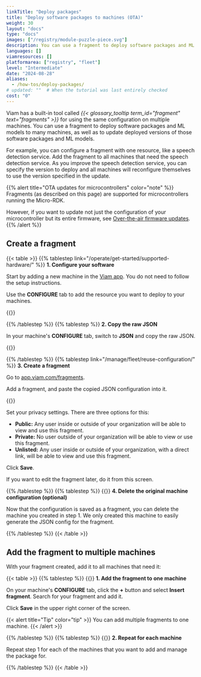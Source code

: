 ```yaml
---
linkTitle: "Deploy packages"
title: "Deploy software packages to machines (OTA)"
weight: 30
layout: "docs"
type: "docs"
images: ["/registry/module-puzzle-piece.svg"]
description: You can use a fragment to deploy software packages and ML models to many machines, as well as to update deployed versions of those software packages and ML models.
languages: []
viamresources: []
platformarea: ["registry", "fleet"]
level: "Intermediate"
date: "2024-08-28"
aliases:
  - /how-tos/deploy-packages/
# updated: ""  # When the tutorial was last entirely checked
cost: "0"
---
```


Viam has a built-in tool called _{{< glossary_tooltip term_id="fragment" text="fragments" >}}_ for using the same configuration on multiple machines.
You can use a fragment to deploy software packages and ML models to many machines, as well as to update deployed versions of those software packages and ML models.

For example, you can configure a fragment with one resource, like a speech detection service.
Add the fragment to all machines that need the speech detection service.
As you improve the speech detection service, you can specify the version to deploy and all machines will reconfigure themselves to use the version specified in the update.

{{% alert title="OTA updates for microcontrollers" color="note" %}}
Fragments (as described on this page) are supported for microcontrollers running the Micro-RDK.

However, if you want to update not just the configuration of your microcontroller but its entire firmware, see [Over-the-air firmware updates](/operate/get-started/other-hardware/micro-module/#over-the-air-updates).
{{% /alert %}}

## Create a fragment

{{< table >}}
{{% tablestep link="/operate/get-started/supported-hardware/" %}}
**1. Configure your software**

Start by adding a new machine in the [Viam app](https://app.viam.com).
You do not need to follow the setup instructions.

Use the **CONFIGURE** tab to add the resource you want to deploy to your machines.

{{<imgproc src="/how-tos/deploy-packages/add-package.png" resize="800x" class="fill aligncenter" style="width: 400px" declaredimensions=true alt="Configuration builder UI">}}

{{% /tablestep %}}
{{% tablestep %}}
**2. Copy the raw JSON**

In your machine's **CONFIGURE** tab, switch to **JSON** and copy the raw JSON.

{{<imgproc src="/how-tos/deploy-packages/json-config.png" resize="800x" class="fill aligncenter" style="width: 600px" declaredimensions=true alt="Configuration builder UI">}}

{{% /tablestep %}}
{{% tablestep link="/manage/fleet/reuse-configuration/" %}}
**3. Create a fragment**

Go to [app.viam.com/fragments](https://app.viam.com/fragments).

Add a fragment, and paste the copied JSON configuration into it.

{{<imgproc src="/how-tos/deploy-packages/fragment.png" resize="1000x" alt="Configuration builder UI">}}

Set your privacy settings.
There are three options for this:

- **Public:** Any user inside or outside of your organization will be able to view and use this fragment.
- **Private:** No user outside of your organization will be able to view or use this fragment.
- **Unlisted:** Any user inside or outside of your organization, with a direct link, will be able to view and use this fragment.

Click **Save**.

If you want to edit the fragment later, do it from this screen.

{{% /tablestep %}}
{{% tablestep %}}
{{<imgproc src="/how-tos/one-to-many/delete.png" class="fill alignleft" resize="500x" style="width: 200px" declaredimensions=true alt="Delete">}}
**4. Delete the original machine configuration (optional)**

Now that the configuration is saved as a fragment, you can delete the machine you created in step 1.
We only created this machine to easily generate the JSON config for the fragment.

{{% /tablestep %}}
{{< /table >}}

## Add the fragment to multiple machines

With your fragment created, add it to all machines that need it:

{{< table >}}
{{% tablestep %}}
{{<imgproc src="/how-tos/deploy-packages/insert.png" resize="800x" class="fill alignleft imgzoom" style="width: 250px" declaredimensions=true alt="Add fragment">}}
**1. Add the fragment to one machine**

On your machine's **CONFIGURE** tab, click the **+** button and select **Insert fragment**.
Search for your fragment and add it.

Click **Save** in the upper right corner of the screen.

{{< alert title="Tip" color="tip" >}}
You can add multiple fragments to one machine.
{{< /alert >}}

{{% /tablestep %}}
{{% tablestep %}}
{{<imgproc src="/how-tos/one-to-many/repeat.svg" class="fill alignleft" style="width: 120px"  declaredimensions=true alt="Repeat">}}
**2. Repeat for each machine**

Repeat step 1 for each of the machines that you want to add and manage the package for.

{{% /tablestep %}}
{{< /table >}}
